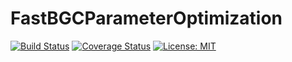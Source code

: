 # FastBGCParameterOptimization

<p>
  <a href="https://travis-ci.org/briochemc/FastBGCParameterOptimization"><img alt="Build Status" src="https://travis-ci.org/briochemc/FastBGCParameterOptimization.svg?branch=master"></a>
  <a href="https://coveralls.io/github/briochemc/FastBGCParameterOptimization?branch=master)"><img alt="Coverage Status" src="https://coveralls.io/repos/github/briochemc/FastBGCParameterOptimization/badge.svg?branch=master"></a>
  <a href="https://github.com/briochemc/FastBGCParameterOptimization/blob/master/LICENSE"><img alt="License: MIT" src="https://img.shields.io/badge/License-MIT-yellow.svg"></a>
</p>

